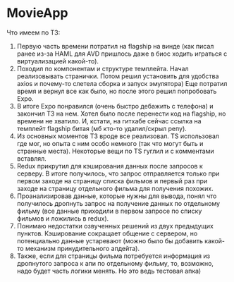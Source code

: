# MovieApp
Что имеем по ТЗ:
1. Первую часть времени потратил на flagship на винде (как писал ранее из-за HAML для AVD пришлось даже в биос ходить играться с виртуализацией какой-то). 
2. Походил по компонентам и структуре темплейта. Начал реализовывать странички. Потом решил установить для удобства axios и почему-то слетела сборка и запуск эмулятора) Еще потратил время и вернул все как было, но после этого решил попробовать Expo.
3. В итоге Expo понравился (очень быстро дебажить с телефона) и закончил ТЗ на нем. Хотел было после перенести код на flagship, но времени не хватило. И, кстати, на гитхабе сейчас ссылка на темплейт flagship битая (мб кто-то удалил/скрыл репу).
4. Из основных моментов ТЗ вроде все реализовал. TS использовал где мог, но опыта с ним особо немного (так что могут быть и странные места). Некоторые вещи по TS гуглил и с комментами вставлял.
5. Redux прикрутил для кэширования данных после запросов к серверу. В итоге получилось, что запрос отправляется только при первом заходе на страницу списка фильмов и первый раз при заходе на страницу отдельного фильма для получения похожих.
6. Проанализировав данные, которые нужны для вывода, понял что получилось дропнуть запрос на получение данных по отдельному фильму (все данные приходили в первом запросе по списку фильмов и ложились в redux).
7. Понимаю недостатки озвученных решений из двух предыдущих пунктов. Кэширование сокращает общение с сервером, но потенциально данные устаревают (можно было бы добавить какой-то механизм принудительного апдейта).
8. Также, если для страницы фильма потребуется информация из дропнутого запроса к апи по отдельному фильму, то, возможно, надо будет часть логики менять. Но это ведь тестовая апка)
